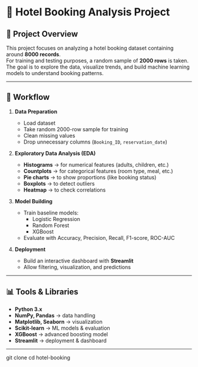 # 🏨 Hotel Booking Analysis Project

## 📌 Project Overview
This project focuses on analyzing a hotel booking dataset containing around **8000 records**.  
For training and testing purposes, a random sample of **2000 rows** is taken.  
The goal is to explore the data, visualize trends, and build machine learning models to understand booking patterns.

---

## 🔧 Workflow
1. **Data Preparation**
   - Load dataset  
   - Take random 2000-row sample for training  
   - Clean missing values  
   - Drop unnecessary columns (`Booking_ID`, `reservation_date`)  

2. **Exploratory Data Analysis (EDA)**
   - **Histograms** → for numerical features (adults, children, etc.)  
   - **Countplots** → for categorical features (room type, meal, etc.)  
   - **Pie charts** → to show proportions (like booking status)  
   - **Boxplots** → to detect outliers  
   - **Heatmap** → to check correlations  

3. **Model Building**
   - Train baseline models:  
     - Logistic Regression  
     - Random Forest  
     - XGBoost  
   - Evaluate with Accuracy, Precision, Recall, F1-score, ROC-AUC  

4. **Deployment**
   - Build an interactive dashboard with **Streamlit**  
   - Allow filtering, visualization, and predictions  

---

## 📊 Tools & Libraries
- **Python 3.x**  
- **NumPy, Pandas** → data handling  
- **Matplotlib, Seaborn** → visualization  
- **Scikit-learn** → ML models & evaluation  
- **XGBoost** → advanced boosting model  
- **Streamlit** → deployment & dashboard  

---


   git clone <your-repo-url>
   cd hotel-booking
